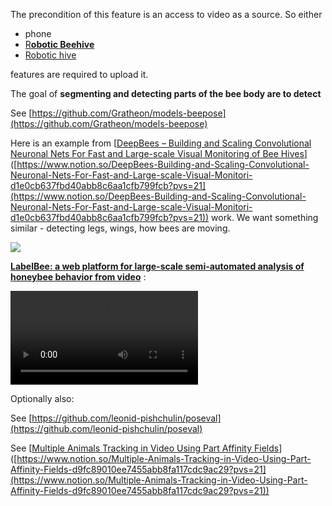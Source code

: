 The precondition of this feature is an access to video as a source. So either

- phone
- [R**obotic Beehive**](https://www.notion.so/Robotic-Beehive-fd9559a2950b44bc8291972299ced18e?pvs=21)
- [Robotic hive](https://www.notion.so/Robotic-hive-b013573cc23940fca32748dfe6b0210a?pvs=21)

features are required to upload it.

The goal of **segmenting and detecting parts of the bee body are to detect**

See [https://github.com/Gratheon/models-beepose](https://github.com/Gratheon/models-beepose)

Here is an example from [[DeepBees – Building and Scaling Convolutional Neuronal Nets For Fast and Large-scale Visual Monitoring of Bee Hives](https://openaccess.thecvf.com/content_ICCVW_2019/papers/CVWC/Marstaller_DeepBees_-_Building_and_Scaling_Convolutional_Neuronal_Nets_For_Fast_ICCVW_2019_paper.pdf)]([https://www.notion.so/DeepBees-Building-and-Scaling-Convolutional-Neuronal-Nets-For-Fast-and-Large-scale-Visual-Monitori-d1e0cb637fbd40abb8c6aa1cfb799fcb?pvs=21](https://www.notion.so/DeepBees-Building-and-Scaling-Convolutional-Neuronal-Nets-For-Fast-and-Large-scale-Visual-Monitori-d1e0cb637fbd40abb8c6aa1cfb799fcb?pvs=21)) work. We want something similar - detecting legs, wings, how bees are moving.

![](../../../../img/Screenshot%202023-10-25%20at%2001.07.06.png)


[**LabelBee: a web platform for large-scale semi-automated analysis of honeybee behavior from video**](https://www.notion.so/LabelBee-a-web-platform-for-large-scale-semi-automated-analysis-of-honeybee-behavior-from-video-d4e940ed7aee48a6821507ceaa43e603?pvs=21) :

![](../../../../img/Screen%20Recording%202023-10-25%20at%2002.39.02.mov)

Optionally also:

See [https://github.com/leonid-pishchulin/poseval](https://github.com/leonid-pishchulin/poseval)

See [[Multiple Animals Tracking in Video Using Part Affinity Fields](https://homepages.inf.ed.ac.uk/rbf/VAIB18PAPERS/vaib18rodriguez.pdf)]([https://www.notion.so/Multiple-Animals-Tracking-in-Video-Using-Part-Affinity-Fields-d9fc89010ee7455abb8fa117cdc9ac29?pvs=21](https://www.notion.so/Multiple-Animals-Tracking-in-Video-Using-Part-Affinity-Fields-d9fc89010ee7455abb8fa117cdc9ac29?pvs=21))